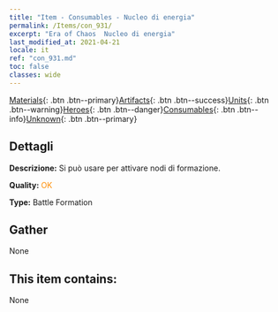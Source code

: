```yaml
---
title: "Item - Consumables - Nucleo di energia"
permalink: /Items/con_931/
excerpt: "Era of Chaos  Nucleo di energia"
last_modified_at: 2021-04-21
locale: it
ref: "con_931.md"
toc: false
classes: wide
---
```

 [Materials](/it/Items/){: .btn .btn--primary}[Artifacts](/it/Items/Artifacts/){: .btn .btn--success}[Units](/it/Items/Units/){: .btn .btn--warning}[Heroes](/it/Items/Heroes/){: .btn .btn--danger}[Consumables](/it/Items/Consumables/){: .btn .btn--info}[Unknown](/it/Items/Unknown/){: .btn .btn--primary}

## Dettagli
 **Descrizione:** Si può usare per attivare nodi di formazione.

 **Quality:** <span style="color: #FF8C00">OK</span>

 **Type:** Battle Formation

## Gather

  None

## This item contains:

  None

